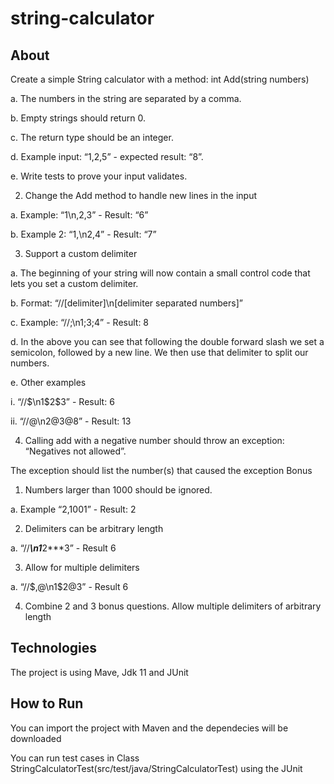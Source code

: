 # string-calculator

## About

Create a simple String calculator with a method: int Add(string numbers)

a. The numbers in the string are separated by a comma.

b. Empty strings should return 0.

c. The return type should be an integer.

d. Example input: “1,2,5” - expected result: “8”.

e. Write tests to prove your input validates.

2. Change the Add method to handle new lines in the input 


a. Example: “1\n,2,3” - Result: “6”

b. Example 2: “1,\n2,4” - Result: “7”

3. Support a custom delimiter

a. The beginning of your string will now contain a small control code that lets you
set a custom delimiter.

b. Format: “//[delimiter]\n[delimiter separated numbers]”

c. Example: “//;\n1;3;4” - Result: 8

d. In the above you can see that following the double forward slash we set a
semicolon, followed by a new line. We then use that delimiter to split our
numbers.

e. Other examples

i. “//$\n1$2$3” - Result: 6

ii. “//@\n2@3@8” - Result: 13

4. Calling add with a negative number should throw an exception: “Negatives not allowed”.


The exception should list the number(s) that caused the exception
Bonus

1. Numbers larger than 1000 should be ignored.

a. Example “2,1001” - Result: 2

2. Delimiters can be arbitrary length

a. “//***\n1***2***3” - Result 6

3. Allow for multiple delimiters

a. “//$,@\n1$2@3” - Result 6

4. Combine 2 and 3 bonus questions. Allow multiple delimiters of arbitrary length

## Technologies

The project is using Mave, Jdk 11 and JUnit

## How to Run

You can import the project with Maven and the dependecies will be downloaded

You can run test cases in Class StringCalculatorTest(src/test/java/StringCalculatorTest) using the JUnit
